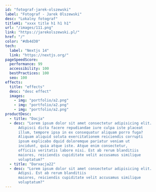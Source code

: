 ```yaml
---
id: "fotograf-jarek-olszewski"
label: "Fotograf - Jarek Olszewski"
desc: "Lokalny fotograf"
titleH1: "xxxx title h1 h1 h1"
url: "/images/111.png"
link: "https://jarekolszewski.pl/"
href: "/"
color: "#db4d30"
tech:
  label: "Nextjs 14"
  link: "https://nextjs.org/"
pageSpeedScore:
  performance: 99
  accessibility: 100
  bestPractices: 100
  seo: 100
effects:
  title: "effects"
  desc: "desc effect"
  images:
    - img: "portfolio/a2.png"
    - img: "portfolio/a2.png"
    - img: "portfolio/a2.png"
productDesc:
  - title: "Dacja"
  - desc: "Lorem ipsum dolor sit amet consectetur adipisicing elit.
      Adipisci dicta facere repudiandae iure culpa iste placeat
      illum, tempore ipsa in ex consequatur aliquam porro fuga?
      Aliquam aliquid soluta exercitationem reiciendis corrupti
      ipsum explicabo dquid doloremque pariatur veniam ut
      incidunt, quia atque iste. Atque enim consectetur,
      officiis veritatis labore nisi. Est ab rerum blanditiis
      maiores, reiciendis cupiditate velit accusamus similique
      voluptatum?"
  - title: "Darxacja22"
  - desc: "Lorem ipsum dolor sit amet consectetur adipisicing elit.
      Adipsi. Est ab rerum blanditiis
      maiores, reiciendis cupiditate velit accusamus similique
      voluptatum?"
---
```

